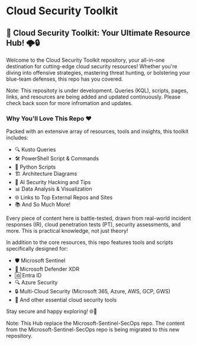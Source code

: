 # Cloud Security Toolkit

## 🚀 Cloud Security Toolkit: Your Ultimate Resource Hub! 🌩️🔒

Welcome to the Cloud Security Toolkit repository, your all-in-one destination for cutting-edge cloud security resources! Whether you're diving into offensive strategies, mastering threat hunting, or bolstering your blue-team defenses, this repo has you covered.

Note: This repositoty is under development. Queries (KQL), scripts, pages, links, and resources are being added and updated continuously. Please check back soon for more infromation and updates.

### Why You'll Love This Repo ❤️

Packed with an extensive array of resources, tools and insights, this toolkit includes:

- 🔍 Kusto Queries
- 🛠️ PowerShell Script & Commands
- 🐍 Python Scripts 
- 🏗️ Architecture Diagrams
- 📝 AI Security Hacking and Tips 
- 📊 Data Analysis & Visualization
- 🌐 Links to Top External Repos and Sites
- 📚 And So Much More!

Every piece of content here is battle-tested, drawn from real-world incident responses (IR), cloud penetration tests (PT), security assessments, and more. This is practical knowledge, not just theory!

In addition to the core resources, this repo features tools and scripts specifically designed for:

- 🛡️ Microsoft Sentinel
- 🔐 Microsoft Defender XDR
- 🆔 Entra ID
- 🔍 Azure Security 
- 🔒 Multi-Cloud Security (Microsoft 365, Azure, AWS, GCP, GWS)
- 🌟 And other essential cloud security tools

Stay secure and happy exploring! 🌐🔐

Note: This Hub replace the Microsoft-Sentinel-SecOps repo. The content from the Microsoft-Sentinel-SecOps repo is being migrated to this new repository. 